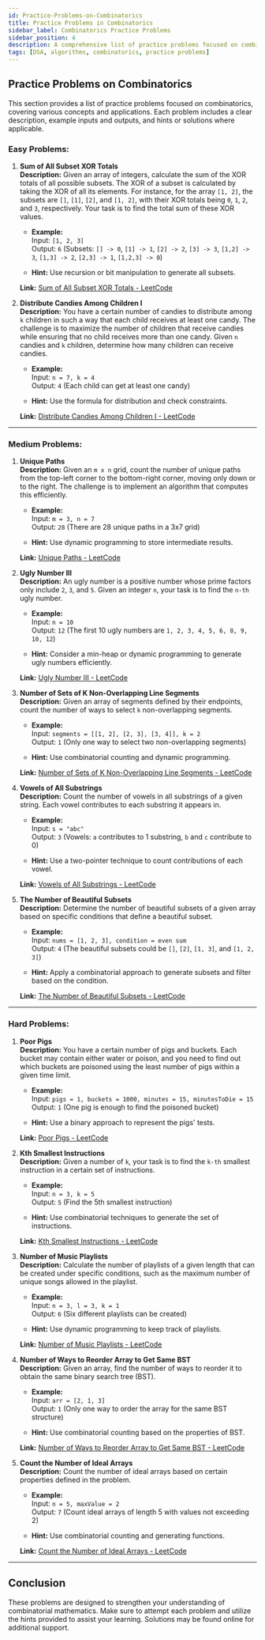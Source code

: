 ```yaml
---
id: Practice-Problems-on-Combinatorics
title: Practice Problems in Combinatorics
sidebar_label: Combinatorics Practice Problems
sidebar_position: 4
description: A comprehensive list of practice problems focused on combinatorics, covering various topics and concepts.
tags: [DSA, algorithms, combinatorics, practice problems]
---
```


## Practice Problems on Combinatorics

This section provides a list of practice problems focused on combinatorics, covering various concepts and applications. Each problem includes a clear description, example inputs and outputs, and hints or solutions where applicable.

### Easy Problems:

1. **Sum of All Subset XOR Totals**  
   **Description:** Given an array of integers, calculate the sum of the XOR totals of all possible subsets. The XOR of a subset is calculated by taking the XOR of all its elements. For instance, for the array `[1, 2]`, the subsets are `[]`, `[1]`, `[2]`, and `[1, 2]`, with their XOR totals being `0`, `1`, `2`, and `3`, respectively. Your task is to find the total sum of these XOR values.

   - **Example:**  
     Input: `[1, 2, 3]`  
     Output: `6` (Subsets: `[] -> 0`, `[1] -> 1`, `[2] -> 2`, `[3] -> 3`, `[1,2] -> 3`, `[1,3] -> 2`, `[2,3] -> 1`, `[1,2,3] -> 0`)

   - **Hint:** Use recursion or bit manipulation to generate all subsets.

   **Link:** [Sum of All Subset XOR Totals - LeetCode](https://leetcode.com/problems/sum-of-all-subset-xor-totals?envType=problem-list-v2&envId=combinatorics&difficulty=EASY)

2. **Distribute Candies Among Children I**  
   **Description:** You have a certain number of candies to distribute among `k` children in such a way that each child receives at least one candy. The challenge is to maximize the number of children that receive candies while ensuring that no child receives more than one candy. Given `n` candies and `k` children, determine how many children can receive candies.

   - **Example:**  
     Input: `n = 7, k = 4`  
     Output: `4` (Each child can get at least one candy)

   - **Hint:** Use the formula for distribution and check constraints.

   **Link:** [Distribute Candies Among Children I - LeetCode](https://leetcode.com/problems/distribute-candies-among-children-i?envType=problem-list-v2&envId=combinatorics&difficulty=EASY)

---

### Medium Problems:

1. **Unique Paths**  
   **Description:** Given an `m x n` grid, count the number of unique paths from the top-left corner to the bottom-right corner, moving only down or to the right. The challenge is to implement an algorithm that computes this efficiently.

   - **Example:**  
     Input: `m = 3, n = 7`  
     Output: `28` (There are 28 unique paths in a 3x7 grid)

   - **Hint:** Use dynamic programming to store intermediate results.

   **Link:** [Unique Paths - LeetCode](https://leetcode.com/problems/unique-paths?envType=problem-list-v2&envId=combinatorics&difficulty=MEDIUM)

2. **Ugly Number III**  
   **Description:** An ugly number is a positive number whose prime factors only include `2`, `3`, and `5`. Given an integer `n`, your task is to find the `n-th` ugly number.

   - **Example:**  
     Input: `n = 10`  
     Output: `12` (The first 10 ugly numbers are `1, 2, 3, 4, 5, 6, 8, 9, 10, 12`)

   - **Hint:** Consider a min-heap or dynamic programming to generate ugly numbers efficiently.

   **Link:** [Ugly Number III - LeetCode](https://leetcode.com/problems/ugly-number-iii?envType=problem-list-v2&envId=combinatorics&difficulty=MEDIUM)

3. **Number of Sets of K Non-Overlapping Line Segments**  
   **Description:** Given an array of segments defined by their endpoints, count the number of ways to select `k` non-overlapping segments.

   - **Example:**  
     Input: `segments = [[1, 2], [2, 3], [3, 4]], k = 2`  
     Output: `1` (Only one way to select two non-overlapping segments)

   - **Hint:** Use combinatorial counting and dynamic programming.

   **Link:** [Number of Sets of K Non-Overlapping Line Segments - LeetCode](https://leetcode.com/problems/number-of-sets-of-k-non-overlapping-line-segments?envType=problem-list-v2&envId=combinatorics&difficulty=MEDIUM)

4. **Vowels of All Substrings**  
   **Description:** Count the number of vowels in all substrings of a given string. Each vowel contributes to each substring it appears in.

   - **Example:**  
     Input: `s = "abc"`  
     Output: `3` (Vowels: `a` contributes to 1 substring, `b` and `c` contribute to 0)

   - **Hint:** Use a two-pointer technique to count contributions of each vowel.

   **Link:** [Vowels of All Substrings - LeetCode](https://leetcode.com/problems/vowels-of-all-substrings?envType=problem-list-v2&envId=combinatorics&difficulty=MEDIUM)

5. **The Number of Beautiful Subsets**  
   **Description:** Determine the number of beautiful subsets of a given array based on specific conditions that define a beautiful subset.

   - **Example:**  
     Input: `nums = [1, 2, 3], condition = even sum`  
     Output: `4` (The beautiful subsets could be `[]`, `[2]`, `[1, 3]`, and `[1, 2, 3]`)

   - **Hint:** Apply a combinatorial approach to generate subsets and filter based on the condition.

   **Link:** [The Number of Beautiful Subsets - LeetCode](https://leetcode.com/problems/the-number-of-beautiful-subsets?envType=problem-list-v2&envId=combinatorics&difficulty=MEDIUM)

---

### Hard Problems:

1. **Poor Pigs**  
   **Description:** You have a certain number of pigs and buckets. Each bucket may contain either water or poison, and you need to find out which buckets are poisoned using the least number of pigs within a given time limit.

   - **Example:**  
     Input: `pigs = 1, buckets = 1000, minutes = 15, minutesToDie = 15`  
     Output: `1` (One pig is enough to find the poisoned bucket)

   - **Hint:** Use a binary approach to represent the pigs' tests.

   **Link:** [Poor Pigs - LeetCode](https://leetcode.com/problems/poor-pigs?envType=problem-list-v2&envId=combinatorics&difficulty=HARD)

2. **Kth Smallest Instructions**  
   **Description:** Given a number of `k`, your task is to find the `k-th` smallest instruction in a certain set of instructions.

   - **Example:**  
     Input: `n = 3, k = 5`  
     Output: `5` (Find the 5th smallest instruction)

   - **Hint:** Use combinatorial techniques to generate the set of instructions.

   **Link:** [Kth Smallest Instructions - LeetCode](https://leetcode.com/problems/kth-smallest-instructions?envType=problem-list-v2&envId=combinatorics&difficulty=HARD)

3. **Number of Music Playlists**  
   **Description:** Calculate the number of playlists of a given length that can be created under specific conditions, such as the maximum number of unique songs allowed in the playlist.

   - **Example:**  
     Input: `n = 3, l = 3, k = 1`  
     Output: `6` (Six different playlists can be created)

   - **Hint:** Use dynamic programming to keep track of playlists.

   **Link:** [Number of Music Playlists - LeetCode](https://leetcode.com/problems/number-of-music-playlists?envType=problem-list-v2&envId=combinatorics&difficulty=HARD)

4. **Number of Ways to Reorder Array to Get Same BST**  
   **Description:** Given an array, find the number of ways to reorder it to obtain the same binary search tree (BST).

   - **Example:**  
     Input: `arr = [2, 1, 3]`  
     Output: `1` (Only one way to order the array for the same BST structure)

   - **Hint:** Use combinatorial counting based on the properties of BST.

   **Link:** [Number of Ways to Reorder Array to Get Same BST - LeetCode](https://leetcode.com/problems/number-of-ways-to-reorder-array-to-get-same-bst?envType=problem-list-v2&envId=combinatorics&difficulty=HARD)

5. **Count the Number of Ideal Arrays**  
   **Description:** Count the number of ideal arrays based on certain properties defined in the problem.

   - **Example:**  
     Input: `n = 5, maxValue = 2`  
     Output: `7` (Count ideal arrays of length 5 with values not exceeding 2)

   - **Hint:** Use combinatorial counting and generating functions.

   **Link:** [Count the Number of Ideal Arrays - LeetCode](https://leetcode.com/problems/count-the-number-of-ideal-arrays?envType=problem-list-v2&envId=combinatorics&difficulty=HARD)

---

## Conclusion

These problems are designed to strengthen your understanding of combinatorial mathematics. Make sure to attempt each problem and utilize the hints provided to assist your learning. Solutions may be found online for additional support.
